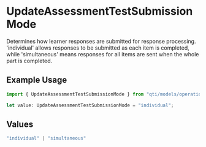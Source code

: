 # UpdateAssessmentTestSubmissionMode

Determines how learner responses are submitted for response processing. 'individual' allows responses to be submitted as each item is completed, while 'simultaneous' means responses for all items are sent when the whole part is completed.

## Example Usage

```typescript
import { UpdateAssessmentTestSubmissionMode } from "qti/models/operations";

let value: UpdateAssessmentTestSubmissionMode = "individual";
```

## Values

```typescript
"individual" | "simultaneous"
```